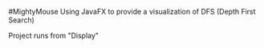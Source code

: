 #MightyMouse
Using JavaFX to provide a visualization of DFS (Depth First Search)
 
Project runs from "Display"

